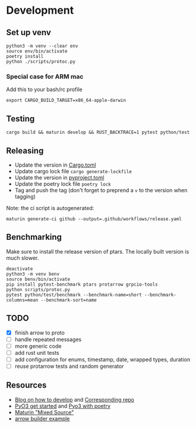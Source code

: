 # Development

## Set up venv

```shell
python3 -m venv --clear env
source env/bin/activate
poetry install
python ./scripts/protoc.py
```

### Special case for ARM mac

Add this to your bash/rc profile

```shell
export CARGO_BUILD_TARGET=x86_64-apple-darwin
```

## Testing

```shell
cargo build && maturin develop && RUST_BACKTRACE=1 pytest python/test
```

## Releasing

- Update the version in [Cargo.toml](./Cargo.toml)
- Update cargo lock file `cargo generate-lockfile`
- Update the version in [pyproject.toml](./pyproject.toml)
- Update the poetry lock file `poetry lock`
- Tag and push the tag (don't forget to preprend a `v` to the version when tagging)

Note: the ci script is autogenerated:

```shell
maturin generate-ci github --output=.github/workflows/release.yaml
```

## Benchmarking

Make sure to install the release version of ptars.
The locally built version is much slower.

```shell
deactivate
python3 -m venv benv
source benv/bin/activate
pip install pytest-benchmark ptars protarrow grpcio-tools
python scripts/protoc.py
pytest python/test/benchmark --benchmark-name=short --benchmark-columns=mean --benchmark-sort=name
```

## TODO

- [x] finish arrow to proto
- [ ] handle repeated messages
- [ ] more generic code
- [ ] add rust unit tests
- [ ] add configuration for enums, timestamp, date, wrapped types, duration
- [ ] reuse protarrow tests and random generator

## Resources

- [Blog on how to develop](https://blog.yossarian.net/2020/08/02/Writing-and-publishing-a-python-module-in-rust?utm_source=pocket_saves)
  and [Corresponding repo](https://github.com/woodruffw/procmaps.py)
- [PyO3 get started](https://pyo3.rs/v0.4.1/) and  [Pyo3 with poetry](https://github.com/nbigaouette/python-poetry-rust-wheel/)
- [Maturin "Mixed Source"](https://www.maturin.rs/#mixed-rustpython-projects)
- [arrow builder example](https://github.com/apache/arrow-rs/blob/master/arrow/examples/builders.rs)
